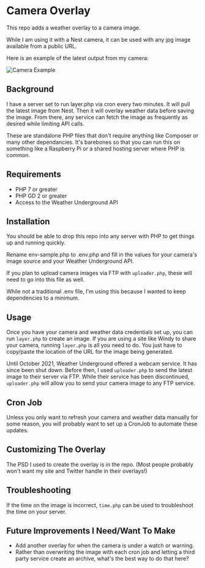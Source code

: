 
# Camera Overlay
This repo adds a weather overlay to a camera image.

While I am using it with a Nest camera, it can be used with any jpg image available from a public URL.

Here is an example of the latest output from my camera:

![Camera Example](https://lordcol.in/roof-camera/camera.jpg)


## Background
I have a server set to run layer.php via cron every two minutes. It will pull the latest image from Nest. Then it will overlay weather data before saving the image. From there, any service can fetch the image as frequently as desired while limiting API calls.

These are standalone PHP files that don't require anything like Composer or many other dependancies. It's barebones so that you can run this on something like a Raspberry Pi or a shared hosting server where PHP is common.


## Requirements
- PHP 7 or greater
- PHP GD 2 or greater
- Access to the Weather Underground API


## Installation
You should be able to drop this repo into any server with PHP to get things up and running quickly.

Rename env-sample.php to .env.php and fill in the values for your camera's image source and your Weather Underground API.

If you plan to upload camera images via FTP with `uploader.php`, these will need to go into this file as well.

While not a traditional .env file, I'm using this because I wanted to keep dependencies to a minimum.


## Usage
Once you have your camera and weather data credentials set up, you can run `layer.php` to create an image. If you are using a site like Windy to share your camera, running `layer.php` is all you need to do. You just have to copy/paste the location of the URL for the image being generated.

Until October 2021, Weather Underground offered a webcam service. It has since been shut down. Before then, I used `uploader.php` to send the latest image to their server via FTP. While their service has been discontinued, `uploader.php` will allow you to send your camera image to any FTP service.


## Cron Job
Unless you only want to refresh your camera and weather data manually for some reason, you will probably want to set up a CronJob to automate these updates.


## Customizing The Overlay
The PSD I used to create the overlay is in the repo. (Most people probably won't want my site and Twitter handle in their overlays!)


## Troubleshooting
If the time on the image is incorrect, `time.php` can be used to troubleshoot the time on your server.


## Future Improvements I Need/Want To Make
- Add another overlay for when the camera is under a watch or warning.
- Rather than overwriting the image with each cron job and letting a third party service create an archive, what's the best way to do that here?
